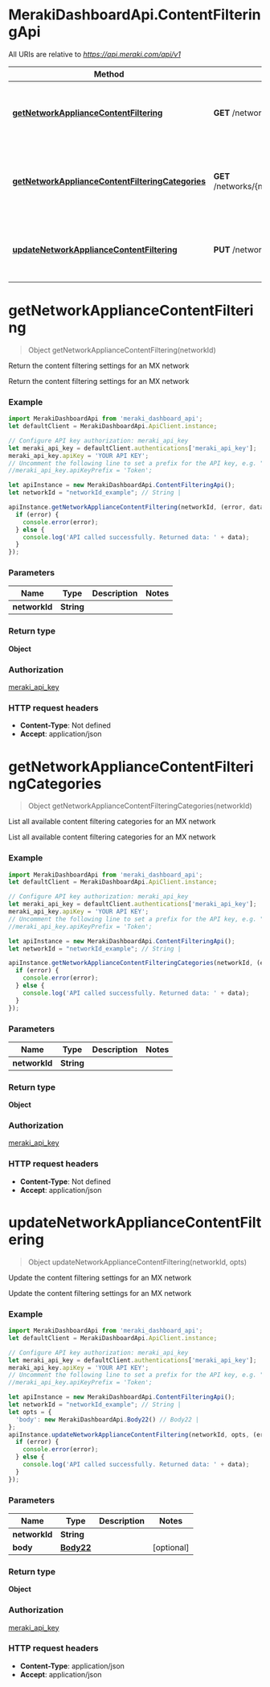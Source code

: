 # MerakiDashboardApi.ContentFilteringApi

All URIs are relative to *https://api.meraki.com/api/v1*

Method | HTTP request | Description
------------- | ------------- | -------------
[**getNetworkApplianceContentFiltering**](ContentFilteringApi.md#getNetworkApplianceContentFiltering) | **GET** /networks/{networkId}/appliance/contentFiltering | Return the content filtering settings for an MX network
[**getNetworkApplianceContentFilteringCategories**](ContentFilteringApi.md#getNetworkApplianceContentFilteringCategories) | **GET** /networks/{networkId}/appliance/contentFiltering/categories | List all available content filtering categories for an MX network
[**updateNetworkApplianceContentFiltering**](ContentFilteringApi.md#updateNetworkApplianceContentFiltering) | **PUT** /networks/{networkId}/appliance/contentFiltering | Update the content filtering settings for an MX network

<a name="getNetworkApplianceContentFiltering"></a>
# **getNetworkApplianceContentFiltering**
> Object getNetworkApplianceContentFiltering(networkId)

Return the content filtering settings for an MX network

Return the content filtering settings for an MX network

### Example
```javascript
import MerakiDashboardApi from 'meraki_dashboard_api';
let defaultClient = MerakiDashboardApi.ApiClient.instance;

// Configure API key authorization: meraki_api_key
let meraki_api_key = defaultClient.authentications['meraki_api_key'];
meraki_api_key.apiKey = 'YOUR API KEY';
// Uncomment the following line to set a prefix for the API key, e.g. "Token" (defaults to null)
//meraki_api_key.apiKeyPrefix = 'Token';

let apiInstance = new MerakiDashboardApi.ContentFilteringApi();
let networkId = "networkId_example"; // String | 

apiInstance.getNetworkApplianceContentFiltering(networkId, (error, data, response) => {
  if (error) {
    console.error(error);
  } else {
    console.log('API called successfully. Returned data: ' + data);
  }
});
```

### Parameters

Name | Type | Description  | Notes
------------- | ------------- | ------------- | -------------
 **networkId** | **String**|  | 

### Return type

**Object**

### Authorization

[meraki_api_key](../README.md#meraki_api_key)

### HTTP request headers

 - **Content-Type**: Not defined
 - **Accept**: application/json

<a name="getNetworkApplianceContentFilteringCategories"></a>
# **getNetworkApplianceContentFilteringCategories**
> Object getNetworkApplianceContentFilteringCategories(networkId)

List all available content filtering categories for an MX network

List all available content filtering categories for an MX network

### Example
```javascript
import MerakiDashboardApi from 'meraki_dashboard_api';
let defaultClient = MerakiDashboardApi.ApiClient.instance;

// Configure API key authorization: meraki_api_key
let meraki_api_key = defaultClient.authentications['meraki_api_key'];
meraki_api_key.apiKey = 'YOUR API KEY';
// Uncomment the following line to set a prefix for the API key, e.g. "Token" (defaults to null)
//meraki_api_key.apiKeyPrefix = 'Token';

let apiInstance = new MerakiDashboardApi.ContentFilteringApi();
let networkId = "networkId_example"; // String | 

apiInstance.getNetworkApplianceContentFilteringCategories(networkId, (error, data, response) => {
  if (error) {
    console.error(error);
  } else {
    console.log('API called successfully. Returned data: ' + data);
  }
});
```

### Parameters

Name | Type | Description  | Notes
------------- | ------------- | ------------- | -------------
 **networkId** | **String**|  | 

### Return type

**Object**

### Authorization

[meraki_api_key](../README.md#meraki_api_key)

### HTTP request headers

 - **Content-Type**: Not defined
 - **Accept**: application/json

<a name="updateNetworkApplianceContentFiltering"></a>
# **updateNetworkApplianceContentFiltering**
> Object updateNetworkApplianceContentFiltering(networkId, opts)

Update the content filtering settings for an MX network

Update the content filtering settings for an MX network

### Example
```javascript
import MerakiDashboardApi from 'meraki_dashboard_api';
let defaultClient = MerakiDashboardApi.ApiClient.instance;

// Configure API key authorization: meraki_api_key
let meraki_api_key = defaultClient.authentications['meraki_api_key'];
meraki_api_key.apiKey = 'YOUR API KEY';
// Uncomment the following line to set a prefix for the API key, e.g. "Token" (defaults to null)
//meraki_api_key.apiKeyPrefix = 'Token';

let apiInstance = new MerakiDashboardApi.ContentFilteringApi();
let networkId = "networkId_example"; // String | 
let opts = { 
  'body': new MerakiDashboardApi.Body22() // Body22 | 
};
apiInstance.updateNetworkApplianceContentFiltering(networkId, opts, (error, data, response) => {
  if (error) {
    console.error(error);
  } else {
    console.log('API called successfully. Returned data: ' + data);
  }
});
```

### Parameters

Name | Type | Description  | Notes
------------- | ------------- | ------------- | -------------
 **networkId** | **String**|  | 
 **body** | [**Body22**](Body22.md)|  | [optional] 

### Return type

**Object**

### Authorization

[meraki_api_key](../README.md#meraki_api_key)

### HTTP request headers

 - **Content-Type**: application/json
 - **Accept**: application/json

